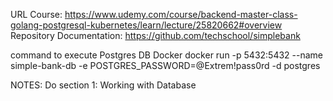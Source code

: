 URL Course: https://www.udemy.com/course/backend-master-class-golang-postgresql-kubernetes/learn/lecture/25820662#overview
Repository Documentation: https://github.com/techschool/simplebank

command to execute Postgres DB Docker
docker run -p 5432:5432 --name simple-bank-db -e POSTGRES_PASSWORD=@Extrem!pass0rd -d postgres


NOTES:
Do section 1: Working with Database